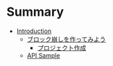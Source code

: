 # Summary

* [Introduction](./README.md)
    * [ブロック崩しを作ってみよう](./breakoutSample/index.md)
        * [プロジェクト作成](./breakoutSample/createProject.md)
    * [API Sample](./apiSample/index.html)

